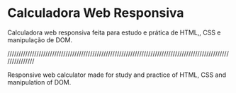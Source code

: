 # Calculadora Web Responsiva 

Calculadora web responsiva feita para estudo e prática de HTML,, CSS e manipulação de DOM. 

/////////////////////////////////////////////////////////////////////////////////////////////////////////////// 

Responsive web calculator made for study and practice of HTML, CSS and manipulation of DOM.

